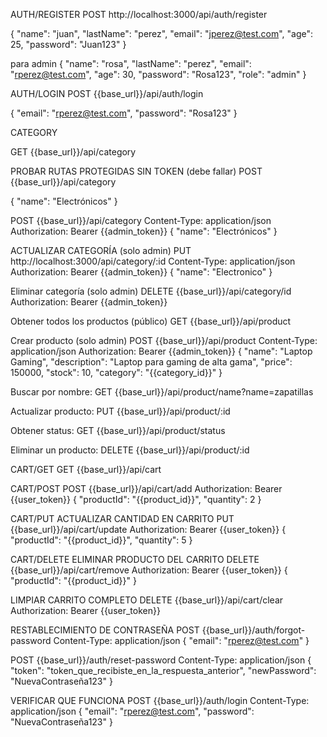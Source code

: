 AUTH/REGISTER
POST http://localhost:3000/api/auth/register

{
  "name": "juan",
  "lastName": "perez", 
  "email": "jperez@test.com",
  "age": 25,
  "password": "Juan123"
}

para admin
{
  "name": "rosa",
  "lastName": "perez",
  "email": "rperez@test.com", 
  "age": 30,
  "password": "Rosa123",
  "role": "admin"
}

AUTH/LOGIN
POST {{base_url}}/api/auth/login

{
  "email": "rperez@test.com",
  "password": "Rosa123"
}

CATEGORY

GET {{base_url}}/api/category

PROBAR RUTAS PROTEGIDAS SIN TOKEN (debe fallar)
POST {{base_url}}/api/category

{
  "name": "Electrónicos"
}

POST {{base_url}}/api/category
Content-Type: application/json
Authorization: Bearer {{admin_token}}
{
  "name": "Electrónicos"
}

ACTUALIZAR CATEGORÍA (solo admin)
PUT http://localhost:3000/api/category/:id
Content-Type: application/json
Authorization: Bearer {{admin_token}}
{
    "name": "Electronico"
}

Eliminar categoría (solo admin)
DELETE {{base_url}}/api/category/id
Authorization: Bearer {{admin_token}}

Obtener todos los productos (público)
GET {{base_url}}/api/product

Crear producto (solo admin)
POST {{base_url}}/api/product
Content-Type: application/json
Authorization: Bearer {{admin_token}}
{
  "name": "Laptop Gaming",
  "description": "Laptop para gaming de alta gama",
  "price": 150000,
  "stock": 10,
  "category": "{{category_id}}"
}

Buscar por nombre:
GET {{base_url}}/api/product/name?name=zapatillas

Actualizar producto:
PUT {{base_url}}/api/product/:id

Obtener status:
GET {{base_url}}/api/product/status

Eliminar un producto:
DELETE {{base_url}}/api/product/:id

CART/GET
GET {{base_url}}/api/cart

CART/POST
POST {{base_url}}/api/cart/add
Authorization: Bearer {{user_token}}
{
  "productId": "{{product_id}}",
  "quantity": 2
}

CART/PUT
ACTUALIZAR CANTIDAD EN CARRITO
PUT {{base_url}}/api/cart/update
Authorization: Bearer {{user_token}}
{
  "productId": "{{product_id}}",
  "quantity": 5
}

CART/DELETE
ELIMINAR PRODUCTO DEL CARRITO
DELETE {{base_url}}/api/cart/remove
Authorization: Bearer {{user_token}}
{
  "productId": "{{product_id}}"
}

LIMPIAR CARRITO COMPLETO
DELETE {{base_url}}/api/cart/clear
Authorization: Bearer {{user_token}}


RESTABLECIMIENTO DE CONTRASEÑA
POST {{base_url}}/auth/forgot-password
Content-Type: application/json
{
  "email": "rperez@test.com"
}

POST {{base_url}}/auth/reset-password
Content-Type: application/json
{
  "token": "token_que_recibiste_en_la_respuesta_anterior",
  "newPassword": "NuevaContraseña123"
}

VERIFICAR QUE FUNCIONA
POST {{base_url}}/auth/login
Content-Type: application/json
{
  "email": "rperez@test.com",
  "password": "NuevaContraseña123"
}